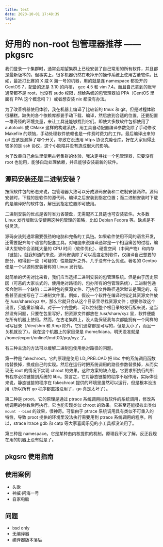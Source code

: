 ```yaml
---
title: test
date: 2023-10-01 17:48:39
tags:
---
```


# 好用的 non-root 包管理器推荐 —— pkgsrc

我们登录一个集群时，通常会期望集群上已经安装了自己常用的所有软件，并且都是最新版本的。但事实上，很多机器仍然在老掉牙的操作系统上使用古董软件。比如，最近打比赛的 X 威·X 海一号的机器，用的就是连 namespace 都没开的 CentOS 7，配备的还是 3.10 的内核， gcc 4.5 和 vim 7.4。而且自己拿到的账号通常都不是 root，也没有 sudo 权限，想给系统的包管理器加 PPA（CentOS 里面有 PPA 这个概念吗？）或者想安装 nix 都没有办法。

为了改善机器使用体验，我在机器上编译了比较新的 tmux 和 git。但是过程体验很糟糕。缺失的各个依赖库都要手动下载、编译，然后放到合适的位置。还要配置一堆奇怪的环境变量，来让工具链能够找到它们。即使大多数软件包都使用了 autotools 或 CMake 这样的构建系统，用工具自动配置编译参数免除了手动修改 Makefile 的烦恼，手动处理软件依赖也是一件费时费力的工作。最后编译出来的 git 应该是漏掉了哪个开关，导致它没法用 https 协议克隆仓库。好在大家用得比较多的是 ssh 协议，这个小缺陷并没有造成很大的影响。

为了改善自己余生里使用古老集群的体验，我决定寻找一个包管理器，它要没有 root 也能用，能够自动处理依赖，并且能够安装最新的软件。

## 源码安装还是二进制安装？

按照软件包的形态来说，包管理器大致可以分成源码安装和二进制安装两种。源码安装时，下载的是软件的源代码，编译之后安装到指定位置；而二进制安装时下载的是编译好的软件包，解压到指定位置即可使用。

二进制安装的优点是省时省力省硬盘，无需配齐工具链也可安装软件。大多数 Linux 发行版默认便使用这种包管理的策略，比如 Debian Fedora 等。缺点是不够灵活。

源码安装则通常需要强劲的电脑和完备的工具链。如果软件使用不同的语言开发，还需要配齐每个语言的配套工具。对电脑来说编译通常是一个相当痛苦的过程，编译大型软件会消耗大量的 CPU 时间（软件优化）、硬盘空间（中间产物）和内存（链接）。就我知道的来说，源码安装除了可以高度定制软件，仅编译自己想要的部分，和得到一些（可疑的）性能提升之外，几乎没有什么优点。著名的 Gentoo 便是一个以源码安装著称的 Linux 发行版。

就简单的优劣对比来看，我们应当选择二进制安装的包管理系统。但是由于历史原因（可恶的大家长式的，使用绝对路径的，包办所有的包管理系统），二进制包通常会附带一个缺陷：二进制包的资源文件、可执行文件路径通常默认是固定的，有些甚至直接写在了二进制文件里。例如，假设一个软件在编译时指定其资源文件放在 /usr/share/xyz 中，那么它就只会从这个目录里寻找资源文件；想要修改这个设置，只能重新编译。对于一个完整的、可以控制整个根目录的发行版来说，这当然没有问题，只要在包里写好，把资源文件都放在 /usr/share/xyz 里，软件便能在所有机器上使用。然而，在古老集群上，没人能保证我每次都能拥有一个同样的可写目录（/dev/shm 和 /tmp 除外，它们通常都是可写的，但是太小了，而且一关机就没了）。我在这个机器上的家目录是 /home/kiana，明天没准就是 /home/export/online1/mdt00/pqr/xyz 了。

有三种主流的方法可以缓解二进制包使用绝对路径的问题。

第一种是 fakechroot。它的原理是使用 LD_PRELOAD 把 libc 中的系统调用函数给替换掉，换成自己的实现。然后在运行时把系统调用的路径参数替换掉，从而实现无 root 的情况下实现 chroot 的效果。这种方案的缺点是，它要求所执行的所有程序必须链接到系统的 libc。换言之，它对静态链接的程序不起作用，实际体验来说，静态链接的程序在 fakechroot 提供的环境里虽然可以运行，但是根本没法用（所以所有 go 程序都直接没用了，go 真是太坏了）。

第二种是 proot。它的原理是通过 ptrace 系统调用拦截软件的系统调用，修改系统调用的参数后再执行。它也能实现类似 chroot 的效果。它甚至还能模拟出类似 `mount --bind` 的效果，很神奇。可惜由于 ptrace 系统调用具有类似不可重入的特性，导致 proot 提供的环境里没法执行需要用到 ptrace 系统调用的程序。所以，strace ltrace gdb 和 catp 等大家喜闻乐见的小工具都没法用了。

第三种是 namespace。它是某种由内核提供的机制，原理我不太了解。反正我现在用的机器上没有就是了。

## pkgsrc 使用指南

## 使用案例

* 头歌
* 神威·问海一号
* 自家电脑

## 问题

* bsd only
* 无编译器
* 编译器版本落后
